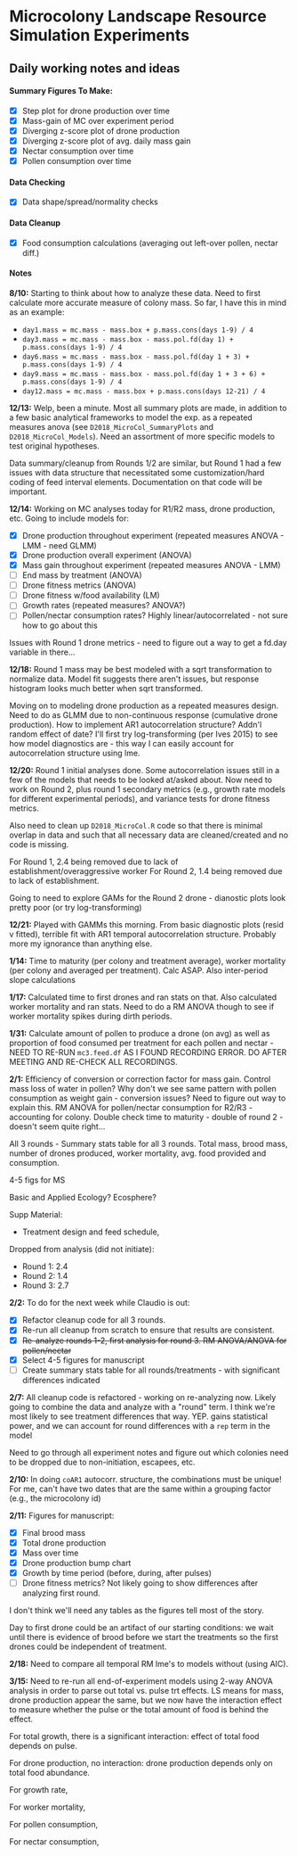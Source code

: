 # Microcolony Landscape Resource Simulation Experiments
## Daily working notes and ideas

#### Summary Figures To Make: 
- [x] Step plot for drone production over time
- [x] Mass-gain of MC over experiment period
- [x] Diverging z-score plot of drone production
- [x] Diverging z-score plot of avg. daily mass gain
- [x] Nectar consumption over time
- [x] Pollen consumption over time

#### Data Checking
- [x] Data shape/spread/normality checks 

#### Data Cleanup
- [x] Food consumption calculations (averaging out left-over pollen, nectar diff.)


#### Notes
**8/10:** Starting to think about how to analyze these data.  Need to first calculate more accurate measure of colony mass.  So far, I have this in mind as an example:

* `day1.mass = mc.mass - mass.box + p.mass.cons(days 1-9) / 4` 
* `day3.mass = mc.mass - mass.box - mass.pol.fd(day 1) + p.mass.cons(days 1-9) / 4`
* `day6.mass = mc.mass - mass.box - mass.pol.fd(day 1 + 3) + p.mass.cons(days 1-9) / 4`
* `day9.mass = mc.mass - mass.box - mass.pol.fd(day 1 + 3 + 6) + p.mass.cons(days 1-9) / 4`
* `day12.mass = mc.mass - mass.box + p.mass.cons(days 12-21) / 4`

**12/13:** Welp, been a minute.  Most all summary plots are made, in addition to a few basic analytical frameworks to model the exp. as a repeated measures anova (see `D2018_MicroCol_SummaryPlots` and `D2018_MicroCol_Models`).  Need an assortment of more specific models to test original hypotheses.  

Data summary/cleanup from Rounds 1/2 are similar, but Round 1 had a few issues with data structure that necessitated some customization/hard coding of feed interval elements.  Documentation on that code will be important.  

**12/14:** Working on MC analyses today for R1/R2 mass, drone production, etc.  Going to include models for:

- [x] Drone production throughout experiment (repeated measures ANOVA - LMM - need GLMM)
- [x] Drone production overall experiment (ANOVA) 
- [x] Mass gain throughout experiment (repeated measures ANOVA - LMM) 
- [ ] End mass by treatment (ANOVA)
- [ ] Drone fitness metrics (ANOVA)
- [ ] Drone fitness w/food availability (LM)
- [ ] Growth rates (repeated measures? ANOVA?) 
- [ ] Pollen/nectar consumption rates? Highly linear/autocorrelated - not sure how to go about this

Issues with Round 1 drone metrics - need to figure out a way to get a fd.day variable in there...

**12/18:** Round 1 mass may be best modeled with a sqrt transformation to normalize data.  Model fit suggests there aren't issues, but response histogram looks much better when sqrt transformed. 

Moving on to modeling drone production as a repeated measures design.  Need to do as GLMM due to non-continuous response (cumulative drone production).  How to implement AR1 autocorrelation structure? Addn'l random effect of date? I'll first try log-transforming (per Ives 2015) to see how model diagnostics are - this way I can easily account for autocorrelation structure using lme.  

**12/20:** Round 1 initial analyses done.  Some autocorrelation issues still in a few of the models that needs to be looked at/asked about.  Now need to work on Round 2, plus round 1 secondary metrics (e.g., growth rate models for different experimental periods), and variance tests for drone fitness metrics.  

Also need to clean up `D2018_MicroCol.R` code so that there is minimal overlap in data and such that all necessary data are cleaned/created and no code is missing.

For Round 1, 2.4 being removed due to lack of establishment/overaggressive worker
For Round 2, 1.4 being removed due to lack of establishment.

Going to need to explore GAMs for the Round 2 drone - dianostic plots look pretty poor (or try log-transforming)

**12/21:** Played with GAMMs this morning.  From basic diagnostic plots (resid v fitted), terrible fit with AR1 temporal autocorrelation structure.  Probably more my ignorance than anything else.  

**1/14:** Time to maturity (per colony and treatment average), worker mortality (per colony and averaged per treatment).  Calc ASAP. Also inter-period slope calculations

**1/17:** Calculated time to first drones and ran stats on that.  Also calculated worker mortality and ran stats. Need to do a RM ANOVA though to see if worker mortality spikes during dirth periods. 

**1/31:** Calculate amount of pollen to produce a drone (on avg) as well as proportion of food consumed per treatment for each pollen and nectar - NEED TO RE-RUN `mc3.feed.df` AS I FOUND RECORDING ERROR.  DO AFTER MEETING AND RE-CHECK ALL RECORDINGS.

**2/1:** Efficiency of conversion or correction factor for mass gain.  Control mass loss of water in pollen?  Why don't we see same pattern with pollen consumption as weight gain - conversion issues?  Need to figure out way to explain this.   RM ANOVA for pollen/nectar consumption for R2/R3 - accounting for colony.  Double check time to maturity - double of round 2 - doesn't seem quite right...

All 3 rounds - Summary stats table for all 3 rounds.  Total mass, brood mass, number of drones produced, worker mortality, avg. food provided and consumption.

4-5 figs for MS 

Basic and Applied Ecology? Ecosphere? 

Supp Material: 
- Treatment design and feed schedule, 

Dropped from analysis (did not initiate): 
- Round 1: 2.4
- Round 2: 1.4
- Round 3: 2.7

**2/2:** To do for the next week while Claudio is out:
- [x] Refactor cleanup code for all 3 rounds.  
- [x] Re-run all cleanup from scratch to ensure that results are consistent.  
- [x] ~~Re-analyze rounds 1-2, first analysis for round 3.  RM ANOVA/ANOVA for pollen/nectar~~ 
- [x] Select 4-5 figures for manuscript 
- [ ] Create summary stats table for all rounds/treatments - with significant differences indicated 

**2/7:** All cleanup code is refactored - working on re-analyzing now.  Likely going to combine the data and analyze with a "round" term.  I think we're most likely to see treatment differences that way.  YEP.  gains statistical power, and we can account for round differences with a `rep` term in the model

Need to go through all experiment notes and figure out which colonies need to be dropped due to non-initiation, escapees, etc.

**2/10:** In doing `coAR1` autocorr. structure, the combinations must be unique!  For me, can't have two dates that are the same within a grouping factor (e.g., the microcolony id) 

**2/11:** Figures for manuscript: 
- [x] Final brood mass
- [x] Total drone production 
- [x] Mass over time
- [x] Drone production bump chart
- [x] Growth by time period (before, during, after pulses) 
- [ ] Drone fitness metrics? Not likely going to show differences after analyzing first round.  

I don't think we'll need any tables as the figures tell most of the story. 

Day to first drone could be an artifact of our starting conditions: we wait until there is evidence of brood before we start the treatments so the first drones could be independent of treatment.

**2/18:** Need to compare all temporal RM lme's to models without (using AIC). 

**3/15:** Need to re-run all end-of-experiment models using 2-way ANOVA analysis in order to parse out total vs. pulse trt effects.  LS means for mass, drone production appear the same, but we now have the interaction effect to measure whether the pulse or the total amount of food is behind the effect. 

For total growth, there is a significant interaction: effect of total food depends on pulse.

For drone production, no interaction: drone production depends only on total food abundance.

For growth rate, 

For worker mortality,

For pollen consumption,

For nectar consumption, 